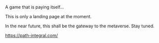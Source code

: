 A game that is paying itself...


This is only a landing page at the moment. 

In the near future, this shall be the gateway to the metaverse. Stay tuned.

https://path-integral.com/

